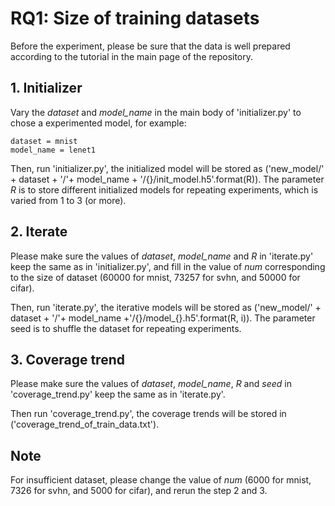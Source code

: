 # RQ1: Size of training datasets

Before the experiment, please be sure that the data is well prepared according to the tutorial in the main page of the repository.

## 1. Initializer
Vary the *dataset* and *model_name* in the main body of 'initializer.py' to chose a experimented model, for example:

```
dataset = mnist
model_name = lenet1
```

Then, run 'initializer.py', the initialized model will be stored as ('new_model/' + dataset + '/'+ model_name + '/{}/init_model.h5'.format(R)). 
The parameter *R* is to store different initialized models for repeating experiments, which is varied from 1 to 3 (or more).

## 2. Iterate
Please make sure the values of *dataset*, *model_name* and *R* in 'iterate.py' keep the same as in 'initializer.py', and fill in the value of *num* corresponding to the size of dataset (60000 for mnist, 73257 for svhn, and 50000 for cifar). 

Then, run 'iterate.py', the iterative models will be stored as ('new_model/' + dataset + '/'+ model_name +'/{}/model_{}.h5'.format(R, i)). The parameter seed is to shuffle the dataset for repeating experiments.

## 3. Coverage trend
Please make sure the values of *dataset*, *model_name*, *R* and *seed* in 'coverage_trend.py' keep the same as in 'iterate.py'. 

Then run 'coverage_trend.py', the coverage trends will be stored in ('coverage_trend_of_train_data.txt').

## Note
For insufficient dataset, please change the value of *num* (6000 for mnist, 7326 for svhn, and 5000 for cifar), and rerun the step 2 and 3.
